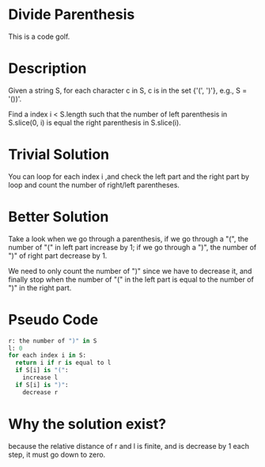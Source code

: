# Divide Parenthesis
This is a code golf.

# Description
Given a string S, for each character c in S, c is in the set {'(', ')'}, e.g., S = '())'.

Find a index i < S.length such that the number of left parenthesis in S.slice(0, i) is equal the right parenthesis in S.slice(i).

# Trivial Solution
You can loop for each index i ,and check the left part and the right part by loop and count the number of right/left parentheses.

# Better Solution
Take a look when we go through a parenthesis, if we go through a "(", the number of "(" in left part increase by 1; if we go through a ")", the number of ")" of right part decrease by 1.

We need to only count the number of ")" since we have to decrease it, and finally stop when the number of "(" in the left part is equal to the number of ")" in the right part.

# Pseudo Code
```py
r: the number of ")" in S
l: 0
for each index i in S: 
  return i if r is equal to l
  if S[i] is "(":
    increase l
  if S[i] is ")":
    decrease r
```
# Why the solution exist?
because the relative distance of r and l is finite, and is decrease by 1 each step, it must go down to zero.